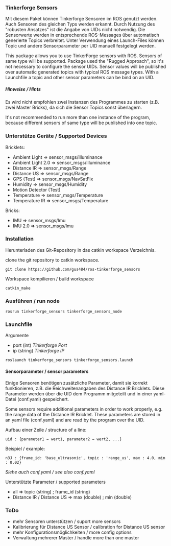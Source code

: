 ### Tinkerforge Sensors

Mit diesem Paket können Tinkerforge Sensoren im ROS genutzt werden. Auch Sensoren des gleichen Typs werden erkannt. Durch Nutzung des "robusten Ansatzes" ist die Angabe von UIDs nicht notwendig. Die Sensorwerte werden in entsprechende ROS-Messages über automatisch generierte Topics verbreitet. Unter Verwendung eines Launch-Files können Topic und andere Sensorparameter per UID manuell festgelegt werden.

This package allows you to use TinkerForge sensors with ROS. Sensors of same type will be supported. Package used the "Rugged Approach", so it's not necessary to configure the sensor UIDs. Sensor values will be published over automatic generated topics with typical ROS message types. With a Launchfile a topic and other sensor parameters can be bind on an UID.

##### Hinweise / Hints

Es wird nicht empfohlen zwei Instanzen des Programmes zu starten (z.B. zwei Master Bricks), da sich die Sensor Topics sonst überlagern.

It's not recommended to run more than one instance of the program, because different sensors of same type will be published into one topic.

### Unterstütze Geräte / Supported Devices

Bricklets:

* Ambient Light => sensor_msgs/Illuminance
* Ambient Light 2.0 => sensor_msgs/Illuminance
* Distance IR => sensor_msgs/Range
* Distance US => sensor_msgs/Range
* GPS (Test) => sensor_msgs/NavSatFix
* Humidity => sensor_msgs/Humidity
* Motion Detector (Test)
* Temperature => sensor_msgs/Temperature
* Temperature IR => sensor_msgs/Temperature

Bricks:

* IMU => sensor_msgs/Imu
* IMU 2.0 => sensor_msgs/Imu

### Installation

Herunterladen des Git-Repository in das catkin workspace Verzeichnis.

clone the git repository to catkin workspace.

`git clone https://github.com/gus484/ros-tinkerforge_sensors`

Workspace kompilieren / build workspace

`catkin_make`

### Ausführen / run node

`rosrun tinkerforge_sensors tinkerforge_sensors_node`

### Launchfile

Argumente
* port (int) *Tinkerforge Port*
* ip (string) *Tinkerforge IP*

`roslaunch tinkerforge_sensors tinkerforge_sensors.launch`

#### Sensorparameter / sensor parameters

Einige Sensoren benötigen zusätzliche Parameter, damit sie korrekt funktionieren, z.B. die Reichweitenangaben des Distance IR Bricklets. Diese Parameter werden über die UID dem Programm mitgeteilt und in einer yaml-Datei (conf.yaml) gespeichert.

Some sensors require additional parameters in order to work properly, e.g. the range data of the Distance IR Bricklet. These parameters are stored in an yaml file (conf.yaml) and are read by the program over the UID. 

Aufbau einer Zeile / structure of a line:

`uid : {parameter1 = wert1, parameter2 = wert2, ...}`

Beispiel / example:

`n3J : {frame_id: 'base_ultrasonic', topic : 'range_us', max : 4.0, min : 0.02}`

*Siehe auch conf.yaml / see also conf.yaml*

Unterstützte Parameter / supported parameters

* all => topic (string) ; frame_id (string)
* Distance IR / Distance US => max (double) ; min (double)

### ToDo

* mehr Sensoren unterstützen / suport more sensors
* Kalibrierung für Distance US Sensor / calibration for Distance US sensor
* mehr Konfigurationsmöglichkeiten / more config options
* Verwaltung mehrerer Master / handle more than one master
